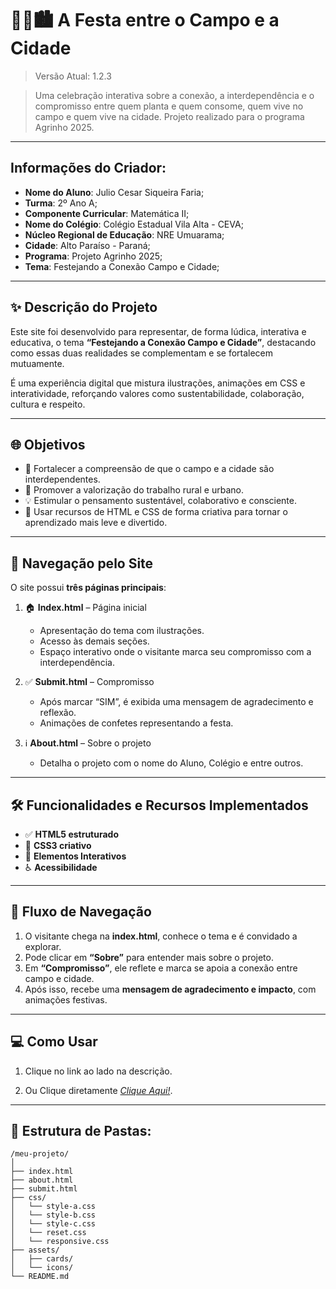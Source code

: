 
# 🎉🌾🏙️ A Festa entre o Campo e a Cidade
> Versão Atual: 1.2.3

> Uma celebração interativa sobre a conexão, a interdependência e o compromisso entre quem planta e quem consome, quem vive no campo e quem vive na cidade.
> Projeto realizado para o programa Agrinho 2025.

---

## Informações do Criador:

- **Nome do Aluno**: Julio Cesar Siqueira Faria;
- **Turma**: 2º Ano A;
- **Componente Curricular**: Matemática II;
- **Nome do Colégio**: Colégio Estadual Vila Alta - CEVA;
- **Núcleo Regional de Educação**: NRE Umuarama;
- **Cidade**: Alto Paraíso - Paraná;
- **Programa**: Projeto Agrinho 2025;
- **Tema**: Festejando a Conexão Campo e Cidade;

---

## ✨ Descrição do Projeto
Este site foi desenvolvido para representar, de forma lúdica, interativa e educativa, o tema **“Festejando a Conexão Campo e Cidade”**, destacando como essas duas realidades se complementam e se fortalecem mutuamente.

É uma experiência digital que mistura ilustrações, animações em CSS e interatividade, reforçando valores como sustentabilidade, colaboração, cultura e respeito.

---

## 🌐 Objetivos
- 🌾 Fortalecer a compreensão de que o campo e a cidade são interdependentes.
- 🎯 Promover a valorização do trabalho rural e urbano.
- 💡 Estimular o pensamento sustentável, colaborativo e consciente.
- 🎨 Usar recursos de HTML e CSS de forma criativa para tornar o aprendizado mais leve e divertido.

---

## 🔗 Navegação pelo Site

O site possui **três páginas principais**:

1. 🏠 **Index.html** – Página inicial
   - Apresentação do tema com ilustrações.
   - Acesso às demais seções.
   - Espaço interativo onde o visitante marca seu compromisso com a interdependência.

2. ✅ **Submit.html** – Compromisso
   - Após marcar “SIM”, é exibida uma mensagem de agradecimento e reflexão.
   - Animações de confetes representando a festa.

3. ℹ️ **About.html** – Sobre o projeto
   - Detalha o projeto com o nome do Aluno, Colégio e entre outros.

---

## 🛠️ Funcionalidades e Recursos Implementados

- ✅ **HTML5 estruturado**
- 🎨 **CSS3 criativo**
- 🎉 **Elementos Interativos**
- ♿ **Acessibilidade**

---

## 🔄 Fluxo de Navegação
1. O visitante chega na **index.html**, conhece o tema e é convidado a explorar.
2. Pode clicar em **“Sobre”** para entender mais sobre o projeto.
3. Em **“Compromisso”**, ele reflete e marca se apoia a conexão entre campo e cidade.
4. Após isso, recebe uma **mensagem de agradecimento e impacto**, com animações festivas.

---

## 💻 Como Usar
1. Clique no link ao lado na descrição.

2. Ou Clique diretamente *[Clique Aqui!](https://jcsfariabr.github.io/agrinho-2025-a-festa/)*.

---

## 📁 Estrutura de Pastas:
```
/meu-projeto/
│
├── index.html
├── about.html
├── submit.html
├── css/
│   └── style-a.css
│   └── style-b.css
│   └── style-c.css
│   └── reset.css
│   └── responsive.css
├── assets/
│   ├── cards/
│   └── icons/
└── README.md
```